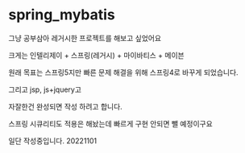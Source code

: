 # spring_mybatis

그냥 공부삼아 레거시한 프로젝트를 해보고 싶었어요

크게는 인텔리제이 + 스프링(레거시) + 마이바티스 + 메이븐

원래 목표는 스프링5지만 빠른 문제 해결을 위해 스프링4로 바꾸게 되었습니다.

그리고 jsp, js+jquery고

자잘한건 완성되면 작성 하려고 합니다.

스프링 시큐리티도 적용은 해놨는데 빠르게 구현 안되면 뺄 예정이구요

일단 작성중입니다. 20221101

